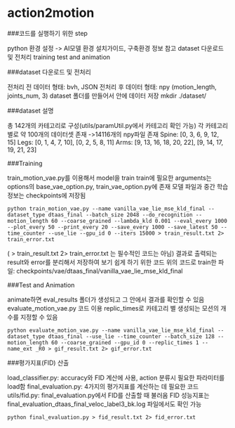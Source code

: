 # action2motion

###코드를 실행하기 위한 step

python 환경 설정 -> AI모델 환경 설치가이드, 구축환경 정보 참고
dataset 다운로드 및 전처리
training
test and animation


###dataset 다운로드 및 전처리

전처리 전 데이터 형태: bvh, JSON
전처리 후 데이터 형태: npy (motion_length, joints_num, 3)
dataset 폴더를 만들어서 안에 데이터 저장
mkdir ./dataset/


###dataset 설명

총 142개의 카테고리로 구성(utils/paramUtil.py에서 카테고리 확인 가능)
각 카테고리 별로 약 100개의 데이터셋 존재 ->14116개의 npy파일 존재
Spine: [0, 3, 6, 9, 12, 15]
Legs: [0, 1, 4, 7, 10], [0, 2, 5, 8, 11]
Arms: [9, 13, 16, 18, 20, 22], [9, 14, 17, 19, 21, 23]


###Training

train_motion_vae.py를 이용해서 model을 train
train에 필요한 arguments는 options의 base_vae_option.py, train_vae_option.py에 존재
모델 파일과 중간 학습 정보는 checkpoints에 저장됨

```python train_motion_vae.py --name vanilla_vae_lie_mse_kld_final --dataset_type dtaas_final --batch_size 2048 --do_recognition --motion_length 60 --coarse_grained --lambda_kld 0.001 --eval_every 1000 --plot_every 50 --print_every 20 --save_every 1000 --save_latest 50 --time_counter --use_lie --gpu_id 0 --iters 15000 > train_result.txt 2> train_error.txt```

( > train_result.txt 2> train_error.txt 는 필수적인 코드는 아님)
결과로 출력되는 result와 error를 분리해서 저장하여 보기 쉽게 하기 위한 코드
위의 코드로 train한 파일: checkpoints/vae/dtaas_final/vanilla_vae_lie_mse_kld_final


###Test and Animation

animate하면 eval_results 폴더가 생성되고 그 안에서 결과를 확인할 수 있음
evaluate_motion_vae.py 코드 이용
replic_times로 카테고리 별 생성되는 모션의 개수를 지정할 수 있음

```python evaluate_motion_vae.py --name vanilla_vae_lie_mse_kld_final --dataset_type dtaas_final --use_lie --time_counter --batch_size 128 --motion_length 60 --coarse_grained --gpu_id 0 --replic_times 1 --name_ext _R0 > gif_result.txt 2> gif_error.txt```

###평가지표(FID) 산출

load_classifier.py: accuracy와 FID 계산에 사용, action 분류시 필요한 파라미터를 load함
final_evaluation.py: 4가지의 평가지표를 계산하는 데 필요한 코드
utils/fid.py: final_evaluation.py에서 FID를 산출할 때 불러옴
FID 성능지표는 final_evaluation_dtaas_final_veloc_label3_bk.log 파일에서도 확인 가능

```python final_evaluation.py > fid_result.txt 2> fid_error.txt```
